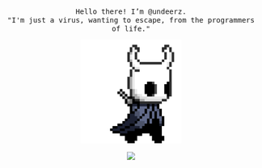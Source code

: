 <p align="center">
  <br>
  <samp>
    Hello there! I’m @undeerz.
    <br>"I'm just a virus, wanting to escape, from the programmers of life."<br>

</samp>

  <div align="center">
  <img src="https://raw.githubusercontent.com/TanZng/TanZng/master/assets/hollor_knight3.gif" width="200"/>
  </div>
    
</p>
  
 <div align="center" >
  <img src="https://img.shields.io/badge/Pop!_OS-48B9C7?style=for-the-badge&logo=Pop!_OS&logoColor=white">
</div>
